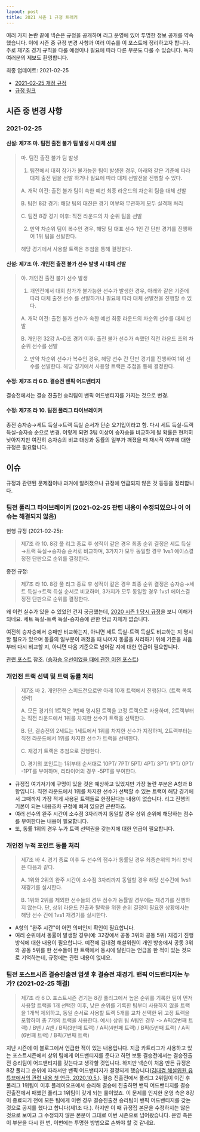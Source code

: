 ```yaml
---
layout: post
title: 2021 시즌 1 규정 트래커
---
```

여러 가지 논란 끝에 넥슨은 규정을 공개하며 리그 운영에 있어 투명한 정보 공개를 약속했습니다.
이에 시즌 중 규정 변경 사항과 여러 이슈를 이 포스트에 정리하고자 합니다. 주로 제7조 경기 규칙을 다룰 예정이나 필요에 따라 다른 부분도 다룰 수 있습니다.
독자 여러분의 제보도 환영합니다.

최종 업데이트: 2021-02-25

- [2021-02-25 개정 규정](https://drive.google.com/file/d/1DAG4tIDW113wBY-fSe4JilZMnaCNVJs0/view)
- [규정 링크](https://drive.google.com/file/d/19g9LzjhLCHP9WBJ5DBoq0emRZQCdAPFG/view)

## 시즌 중 변경 사항
### 2021-02-25

#### 신설: 제7조 마. 팀전 출전 불가 팀 발생 시 대체 선발


> 마. 팀전 출전 불가 팀 발생
> 
> 1. 팀전에서 대회 참가가 불가능한 팀이 발생한 경우, 아래와 같은 기준에 따라 대체 출전 팀을 선발
> 하거나 필요에 따라 대체 선발전을 진행할 수 있다.
> 
> A. 개막 이전: 출전 불가 팀이 속한 예선 최종 라운드의 차순위 팀을 대체 선발
> 
> B. 팀전 8강 경기: 해당 팀의 대진은 경기 여부와 무관하게 모두 실격패 처리
> 
> C. 팀전 8강 경기 이후: 직전 라운드의 차 순위 팀을 선발
> 
> 2. 만약 차순위 팀이 복수인 경우, 해당 팀 대표 선수 1인 간 단판 경기를 진행하여 1위 팀을 선발한다.
> 
> 해당 경기에서 사용할 트랙은 추첨을 통해 결정한다.

#### 신설: 제7조 아. 개인전 출전 불가 선수 발생 시 대체 선발

> 아. 개인전 출전 불가 선수 발생
> 
> 1. 개인전에서 대회 참가가 불가능한 선수가 발생한 경우, 아래와 같은 기준에 따라 대체 출전 선수
> 를 선발하거나 필요에 따라 대체 선발전을 진행할 수 있다.
> 
> A. 개막 이전: 출전 불가 선수가 속한 예선 최종 라운드의 차순위 선수를 대체 선발
> 
> B. 개인전 32강 A~D조 경기 이후: 출전 불가 선수가 속했던 직전 라운드 조의 차 순위 선수를 선발
> 
> 2. 만약 차순위 선수가 복수인 경우, 해당 선수 간 단판 경기를 진행하여 1위 선수를 선발한다.
> 해당 경기에서 사용할 트랙은 추첨을 통해 결정한다.
> 

#### 수정: 제7조 라 6 D. 결승전 밴픽 어드밴티지

결승전에서는 결승 진출전 승리팀이 밴픽 어드밴티지를 가지는 것으로 변경. 

#### 수정: 제7조 라 10. 팀전 풀리그 타이브레이커

종전 승자승→세트 득실→트랙 득실 순서가 단순 오기입이라고 함. 다시 세트 득실-트랙 득실-승자승 순으로 변경. 이렇게 되면 3팀 이상이 승자승을 비교하게 될 확률은 현저히 낮아지지만 여전히 승자승의 비교 대상과 동률의 일부가 깨졌을 때 재시작 여부에 대한 규정은 필요합니다. 

## 이슈
규정과 관련된 문제점이나 과거에 알려졌으나 규정에 언급되지 않은 것 등등을 정리합니다.



### 팀전 풀리그 타이브레이커 (2021-02-25 관련 내용이 수정되었으나 이 이슈는 해결되지 않음)

현행 규정 (2021-02-25):

> 제7조 라 10. 8강 풀 리그 종료 후 성적이 같은 경우 최종 순위 결정은 세트 득실→트랙 득실→승자승 순서로 비교하며, 3가지가 모두 동일할 경우 1vs1 에이스결정전 단판으로 순위를 결정한다.

종전 규정:

> 제7조 라 10. 8강 풀 리그 종료 후 성적이 같은 경우 최종 순위 결정은 승자승→세트 득실→트랙 득실 순서로 비교하며, 3가지가 모두 동일할 경우 1vs1 에이스결정전 단판으로 순위를 결정한다.


왜 이런 실수가 있을 수 있었던 건지 궁금했는데, [2020 시즌 1 당시 규정](https://drive.google.com/file/d/1ih1hFoY8FgR2lWyeyOCYrn2YVXyAifjV/view)을 보니 이해가 되네요. 세트 득실-트랙 득실-승자승에 관한 언급 자체가 없습니다.

여전히 승자승에서 승패만 비교하는지, 아니면 세트 득실-트랙 득실도 비교하는 지 명시할 필요가 있으며 동률의 일부분이 깨졌을 때 나머지 동률을 처리하기 위해 기준을 처음부터 다시 비교할 지, 아니면 다음 기준으로 넘어갈 지에 대한 언급이 필요합니다. 

[관련 포스트](../tiebreakers) 참조.
([승자승 우선이었을 때에 관한 이전 포스트](../tiebreakers-2))



### 개인전 트랙 선택 및 트랙 동률 처리

> 제7조 바 2. 개인전은 스피드전으로만 아래 10개 트랙에서 진행된다.
> (트랙 목록 생략)
>
> A. 모든 경기의 1트랙은 1번째 명시된 트랙을 고정 트랙으로 사용하며, 2트랙부터는 직전 라운드에서 1위를 차지한 선수가 트랙을 선택한다.
> 
> B. 단, 결승전의 2세트는 1세트에서 1위를 차지한 선수가 지정하며, 2트랙부터는 직전 라운드에서 1위를 차지한 선수가 트랙을 선택한다.
> 
> C. 재경기 트랙은 추첨으로 진행한다.
> 
> D. 경기의 포인트는 1위부터 순서대로 10PT/ 7PT/ 5PT/ 4PT/ 3PT/ 1PT/ 0PT/ -1PT를 부여하며, 리타이어의 경우 -5PT를 부여한다.

- 규정집 여기저기에 구멍이 있을 것은 예상하고 있었지만 가장 놀란 부분은 A항과 B항입니다. 
직전 라운드에서 1위를 차지한 선수가 선택할 수 있는 트랙이 해당 경기에서 그때까지 가장 적게 사용된 트랙들로 한정된다는 내용이 없습니다.
리그 진행의 기본이 되는 내용조차 규정에 빠져 있으면 곤란하죠. 
- 여러 선수의 완주 시간이 소수점 3자리까지 동일할 경우 상위 순위에 해당하는 점수를 부여한다는 내용이 필요합니다. 
- 또, 동률 1위의 경우 누가 트랙 선택권을 갖는지에 대한 언급이 필요합니다.

### 개인전 누적 포인트 동률 처리

> 제7조 바 4. 경기 종료 이후 두 선수의 점수가 동률일 경우 최종순위의 처리 방식은 다음과 같다.
> 
> A. 1위와 2위의 완주 시간이 소수점 3자리까지 동일할 경우 해당 선수간에 1vs1 재경기를 실시한다.
> 
> B. 1위와 2위를 제외한 선수들의 경우 점수가 동률일 경우에는 재경기를 진행하지 않는다. 단, 상위 라운드 진출과 탈락을 위한 순위 결정이 필요한 상황에서는 해당 선수 간에 1vs1 재경기를 실시한다.

- A항의 "완주 시간"이 어떤 의미인지 확인이 필요합니다. 
- 여러 순위에서 동률이 발생할 경우(예: 32강에서 공동 3위와 공동 5위) 재경기 진행 방식에 대한 내용이 필요합니다. 
예전에 김대겸 해설위원이 개인 방송에서 공동 3위와 공동 5위를 한 선수들이 한 트랙에서 동시에 달린다는 언급을 한 적이 있는 것으로 기억하는데, 규정에는 관련 내용이 없네요.

### 팀전 포스트시즌 결승진출전 업셋 후 결승전 재경기. 밴픽 어드밴티지는 누가? (2021-02-25 해결)

> 제7조 라 6 D. 포스트시즌 경기는 8강 풀리그에서 높은 순위를 기록한 팀이 먼저 사용할 트랙을 1개 선택한 이후, 낮은 순위를 기록한 팀부터 사용하지 않을 트랙을 1개씩 제외하고, 동일 순서로 사용할
트랙 5개를 교차 선택한 뒤 고정 트랙을 포함하여 총 7개의 트랙을 사용한다.
예시) 상위 팀 A팀인 경우 -> A픽(2번째 트랙) / B밴 / A밴 / B픽(3번째 트랙) / A픽(4번째 트랙) / B픽(5번째 트랙) / A픽(6번째 트랙) / B픽(7번째 트랙)

지난 시즌에 이 블로그에서 언급한 적이 있는 내용입니다. 
지금 카트리그가 사용하고 있는 포스트시즌에서 상위 팀에게 어드밴티지를 준다고 하면 보통 결승전에서는 결승진출전 승리팀이 어드밴티지를 갖는다고 생각할 것입니다.
하지만 넥슨이 처음 만든 규정은 8강 풀리그 순위에 따라서만 밴픽 어드밴티지가 결정되게 했습니다([김대겸 해설위원 유튜브에서의 관련 내용 첫 언급, 2020.10.5.](https://youtu.be/Df3vo0ENzYk?t=186)).
결승 진출전에서 풀리그 2위팀이 이긴 후 풀리그 1위팀이 이후 플레이오프에서 승리해 결승에 진출하면 밴픽 어드밴티지를 결승진출전에서 패했던 풀리그 1위팀이 갖게 되는 룰이었죠. 
이 문제를 인지한 운영 측은 8강이 종료되기 전에 모든 팀에게 이런 경우 결승진출전 승리팀이 밴픽 어드밴티지를 갖는 것으로 공지를 했다고 합니다(제1조 다.).
하지만 이 때 규정집 본문을 수정하지는 않은 것으로 보이고 그 수정되지 않은 본문이 그대로 이번 시즌으로 넘어왔습니다. 
운영 측은 이 부분을 다시 한 번, 이번에는 투명한 방법으로 손봐야 할 것 같네요.
